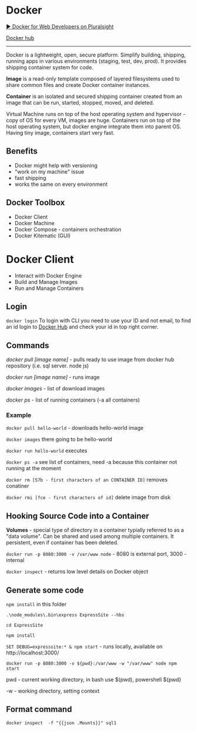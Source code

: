 # Docker

[:arrow_forward: Docker for Web Developers on Pluralsight](https://app.pluralsight.com/library/courses/docker-web-development/table-of-contents)

[Docker hub](https://hub.docker.com)
___
Docker is a lightweight, open, secure platform. Simplify building, shipping, running apps in various environments (staging, test, dev, prod). It provides shipping container system for code. 

__Image__ is a read-only template composed of layered filesystems used to share common files and create Docker container instances.

__Container__ is an isolated and secured shipping container created from an image that can be run, started, stopped, moved, and deleted.


Virtual Machine runs on top of the host operating system  and hypervisor - copy of OS for every VM, images are huge.  Containers run on top of the host operating system, but docker engine integrate them into parent OS. Having tiny image, containers start very fast.

## Benefits
- Docker might help with versioning 
- "work on my machine" issue
- fast shipping
- works the same on every environment

## Docker Toolbox
- Docker Client
- Docker Machine
- Docker Compose - containers orchestration
- Docker Kitematic (GUI)

# Docker Client
- Interact with Docker Engine
- Build and Manage Images
- Run and Manage Containers

## Login
`docker login` To login with CLI you need to use your ID and not email, to find an id login to [Docker Hub](https://hub.docker.com) and check your id in top right corner.

## Commands
_docker pull [image name]_ - pulls ready to use image from docker hub repository (i.e. sql server. node js)

_docker run [image name]_ - runs image

_docker images_ - list of download images

_docker ps_ - list of running containers (-a all containers)


### Example 

`docker pull hello-world` - downloads hello-world image

`docker images` there going to be hello-world

`docker run hello-world` executes

`docker ps -a` see list of containers, need -a because this container not running at the moment

`docker rm [57b - first characters of an CONTAINER ID]` removes conatiner

`docker rmi [fce - first characters of id]` delete image from disk

## Hooking Source Code into a Container

__Volumes__ - special type of directory in a container typially referred to as a "data volume". Can be shared and used among multiple containers. It persistent, even if container has been deleted.

`docker run -p 8080:3000 -v /var/www node` - 8080 is external port, 3000 - internal

`docker inspect` - returns low level details on Docker object

## Generate some code
`npm install` in this folder

`.\node_modules\.bin\express ExpressSite --hbs`

`cd ExpressSite`

`npm install`

`SET DEBUG=expresssite:* & npm start` - runs locally, available on http://localhost:3000/

`docker run -p 8080:3000 -v ${pwd}:/var/www -w "/var/www" node npm start` 

pwd - current working directory, in bash use $(pwd), powershell ${pwd}

-w - working directory, setting context


## Format command

`docker inspect  -f "{{json .Mounts}}" sql1`
